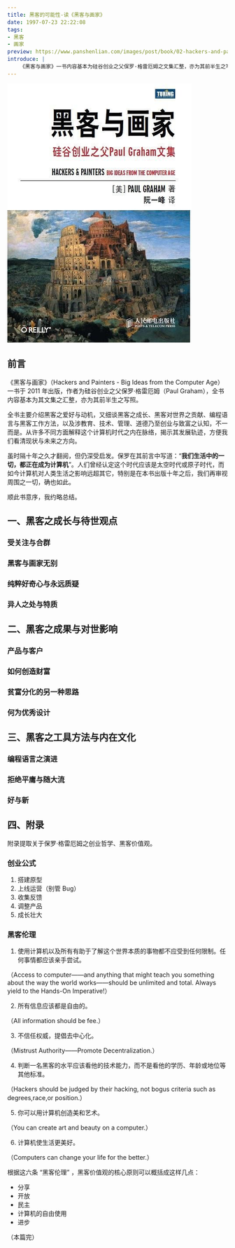 ```yaml
---
title: 黑客的可能性-读《黑客与画家》
date: 1997-07-23 22:22:08
tags:
- 黑客
- 画家
preview: https://www.panshenlian.com/images/post/book/02-hackers-and-painters.jpg
introduce: |
    《黑客与画家》一书内容基本为硅谷创业之父保罗·格雷厄姆之文集汇整，亦为其前半生之写照。主要介绍黑客之爱好与动机，又细谈黑客之成长、黑客对世界之贡献、编程语言与黑客工作方法，以及涉教育、技术、管理、道德乃至创业与致富之认知，不一而是。
---
```


![](/images/post/book/02-hackers-and-painters.jpg)

## 前言

《黑客与画家》（Hackers and Painters - Big Ideas from the Computer Age）一书于 2011 年出版，作者为硅谷创业之父保罗·格雷厄姆（Paul Graham），全书内容基本为其文集之汇整，亦为其前半生之写照。

全书主要介绍黑客之爱好与动机，又细谈黑客之成长、黑客对世界之贡献、编程语言与黑客工作方法，以及涉教育、技术、管理、道德乃至创业与致富之认知，不一而是。从许多不同方面解释这个计算机时代之内在脉络，揭示其发展轨迹，方便我们看清现状与未来之方向。

虽时隔十年之久才翻阅，但仍深受启发。保罗在其前言中写道：“**我们生活中的一切，都正在成为计算机**”。人们曾经认定这个时代应该是太空时代或原子时代，而如今计算机对人类生活之影响远超其它，特别是在本书出版十年之后，我们再审视周围之一切，确也如此。

顺此书意序，我约略总结。




## 一、黑客之成长与待世观点

### 受关注与合群
### 黑客与画家无别
### 纯粹好奇心与永远质疑
### 异人之处与特质




## 二、黑客之成果与对世影响

### 产品与客户
### 如何创造财富
### 贫富分化的另一种思路
### 何为优秀设计





## 三、黑客之工具方法与内在文化

### 编程语言之演进
### 拒绝平庸与随大流
### 好与新



## 四、附录

附录提取关于保罗·格雷厄姆之创业哲学、黑客价值观。

### 创业公式

1. 搭建原型
2. 上线运营（别管 Bug）
3. 收集反馈
4. 调整产品
5. 成长壮大

### 黑客伦理

1. 使用计算机以及所有有助于了解这个世界本质的事物都不应受到任何限制。任何事情都应该亲手尝试。

（Access to computer——and anything that might teach you something about the way the world works——should be unlimited and total. Always yield to the Hands-On Imperative!）

2. 所有信息应该都是自由的。

（All information should be fee.）

3. 不信任权威，提倡去中心化。

（Mistrust Authority——Promote Decentralization.）

4. 判断一名黑客的水平应该看他的技术能力，而不是看他的学历、年龄或地位等其他标准。

（Hackers should be judged by their hacking, not bogus criteria such as degrees,race,or position.）

5. 你可以用计算机创造美和艺术。

（You can create art and beauty on a computer.）

6. 计算机使生活更美好。

（Computers can change your life for the better.）

根据这六条 “黑客伦理” ，黑客价值观的核心原则可以概括成这样几点：

- 分享
- 开放
- 民主
- 计算机的自由使用
- 进步

（本篇完）
